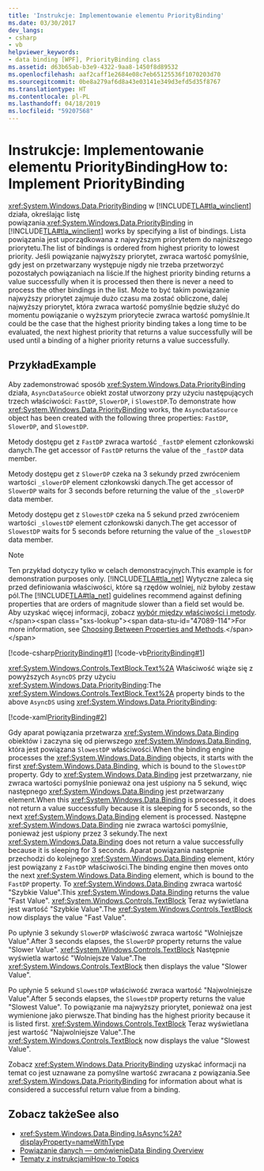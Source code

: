 ```yaml
---
title: 'Instrukcje: Implementowanie elementu PriorityBinding'
ms.date: 03/30/2017
dev_langs:
- csharp
- vb
helpviewer_keywords:
- data binding [WPF], PriorityBinding class
ms.assetid: d63b65ab-b3e9-4322-9aa8-1450f8d89532
ms.openlocfilehash: aaf2caff1e2684e08c7eb65125536f1070203d70
ms.sourcegitcommit: 0be8a279af6d8a43e03141e349d3efd5d35f8767
ms.translationtype: HT
ms.contentlocale: pl-PL
ms.lasthandoff: 04/18/2019
ms.locfileid: "59207568"
---
```

# <a name="how-to-implement-prioritybinding"></a><span data-ttu-id="47089-102">Instrukcje: Implementowanie elementu PriorityBinding</span><span class="sxs-lookup"><span data-stu-id="47089-102">How to: Implement PriorityBinding</span></span>
<span data-ttu-id="47089-103"><xref:System.Windows.Data.PriorityBinding> w [!INCLUDE[TLA#tla_winclient](../../../../includes/tlasharptla-winclient-md.md)] działa, określając listę powiązania.</span><span class="sxs-lookup"><span data-stu-id="47089-103"><xref:System.Windows.Data.PriorityBinding> in [!INCLUDE[TLA#tla_winclient](../../../../includes/tlasharptla-winclient-md.md)] works by specifying a list of bindings.</span></span> <span data-ttu-id="47089-104">Lista powiązania jest uporządkowana z najwyższym priorytetem do najniższego priorytetu.</span><span class="sxs-lookup"><span data-stu-id="47089-104">The list of bindings is ordered from highest priority to lowest priority.</span></span> <span data-ttu-id="47089-105">Jeśli powiązanie najwyższy priorytet, zwraca wartość pomyślnie, gdy jest on przetwarzany występuje nigdy nie trzeba przetworzyć pozostałych powiązaniach na liście.</span><span class="sxs-lookup"><span data-stu-id="47089-105">If the highest priority binding returns a value successfully when it is processed then there is never a need to process the other bindings in the list.</span></span> <span data-ttu-id="47089-106">Może to być takim powiązanie najwyższy priorytet zajmuje dużo czasu ma zostać obliczone, dalej najwyższy priorytet, która zwraca wartość pomyślnie będzie służyć do momentu powiązanie o wyższym priorytecie zwraca wartość pomyślnie.</span><span class="sxs-lookup"><span data-stu-id="47089-106">It could be the case that the highest priority binding takes a long time to be evaluated, the next highest priority that returns a value successfully will be used until a binding of a higher priority returns a value successfully.</span></span>  
  
## <a name="example"></a><span data-ttu-id="47089-107">Przykład</span><span class="sxs-lookup"><span data-stu-id="47089-107">Example</span></span>  
 <span data-ttu-id="47089-108">Aby zademonstrować sposób <xref:System.Windows.Data.PriorityBinding> działa, `AsyncDataSource` obiekt został utworzony przy użyciu następujących trzech właściwości: `FastDP`, `SlowerDP`, i `SlowestDP`.</span><span class="sxs-lookup"><span data-stu-id="47089-108">To demonstrate how <xref:System.Windows.Data.PriorityBinding> works, the `AsyncDataSource` object has been created with the following three properties: `FastDP`, `SlowerDP`, and `SlowestDP`.</span></span>  
  
 <span data-ttu-id="47089-109">Metody dostępu get z `FastDP` zwraca wartość `_fastDP` element członkowski danych.</span><span class="sxs-lookup"><span data-stu-id="47089-109">The get accessor of `FastDP` returns the value of the `_fastDP` data member.</span></span>  
  
 <span data-ttu-id="47089-110">Metody dostępu get z `SlowerDP` czeka na 3 sekundy przed zwróceniem wartości `_slowerDP` element członkowski danych.</span><span class="sxs-lookup"><span data-stu-id="47089-110">The get accessor of `SlowerDP` waits for 3 seconds before returning the value of the `_slowerDP` data member.</span></span>  
  
 <span data-ttu-id="47089-111">Metody dostępu get z `SlowestDP` czeka na 5 sekund przed zwróceniem wartości `_slowestDP` element członkowski danych.</span><span class="sxs-lookup"><span data-stu-id="47089-111">The get accessor of `SlowestDP` waits for 5 seconds before returning the value of the `_slowestDP` data member.</span></span>  
  
> [!NOTE]
>  <span data-ttu-id="47089-112">Ten przykład dotyczy tylko w celach demonstracyjnych.</span><span class="sxs-lookup"><span data-stu-id="47089-112">This example is for demonstration purposes only.</span></span> <span data-ttu-id="47089-113">[!INCLUDE[TLA#tla_net](../../../../includes/tlasharptla-net-md.md)] Wytyczne zaleca się przed definiowania właściwości, które są rzędów wolniej, niż byłoby zestaw pól.</span><span class="sxs-lookup"><span data-stu-id="47089-113">The [!INCLUDE[TLA#tla_net](../../../../includes/tlasharptla-net-md.md)] guidelines recommend against defining properties that are orders of magnitude slower than a field set would be.</span></span> <span data-ttu-id="47089-114">Aby uzyskać więcej informacji, zobacz [wybór między właściwości i metody](https://docs.microsoft.com/previous-versions/dotnet/netframework-4.0/ms229054(v=vs.100)).</span><span class="sxs-lookup"><span data-stu-id="47089-114">For more information, see [Choosing Between Properties and Methods](https://docs.microsoft.com/previous-versions/dotnet/netframework-4.0/ms229054(v=vs.100)).</span></span>  
  
 [!code-csharp[PriorityBinding#1](~/samples/snippets/csharp/VS_Snippets_Wpf/PriorityBinding/CSharp/Window1.xaml.cs#1)]
 [!code-vb[PriorityBinding#1](~/samples/snippets/visualbasic/VS_Snippets_Wpf/PriorityBinding/VisualBasic/AsyncDataSource.vb#1)]  
  
 <span data-ttu-id="47089-115"><xref:System.Windows.Controls.TextBlock.Text%2A> Właściwość wiąże się z powyższych `AsyncDS` przy użyciu <xref:System.Windows.Data.PriorityBinding>:</span><span class="sxs-lookup"><span data-stu-id="47089-115">The <xref:System.Windows.Controls.TextBlock.Text%2A> property binds to the above `AsyncDS` using <xref:System.Windows.Data.PriorityBinding>:</span></span>  
  
 [!code-xaml[PriorityBinding#2](~/samples/snippets/csharp/VS_Snippets_Wpf/PriorityBinding/CSharp/Window1.xaml#2)]  
  
 <span data-ttu-id="47089-116">Gdy aparat powiązania przetwarza <xref:System.Windows.Data.Binding> obiektów i zaczyna się od pierwszego <xref:System.Windows.Data.Binding>, która jest powiązana `SlowestDP` właściwości.</span><span class="sxs-lookup"><span data-stu-id="47089-116">When the binding engine processes the <xref:System.Windows.Data.Binding> objects, it starts with the first <xref:System.Windows.Data.Binding>, which is bound to the `SlowestDP` property.</span></span> <span data-ttu-id="47089-117">Gdy to <xref:System.Windows.Data.Binding> jest przetwarzany, nie zwraca wartości pomyślnie ponieważ ona jest uśpiony na 5 sekund, więc następnego <xref:System.Windows.Data.Binding> jest przetwarzany element.</span><span class="sxs-lookup"><span data-stu-id="47089-117">When this <xref:System.Windows.Data.Binding> is processed, it does not return a value successfully because it is sleeping for 5 seconds, so the next <xref:System.Windows.Data.Binding> element is processed.</span></span> <span data-ttu-id="47089-118">Następne <xref:System.Windows.Data.Binding> nie zwraca wartości pomyślnie, ponieważ jest uśpiony przez 3 sekundy.</span><span class="sxs-lookup"><span data-stu-id="47089-118">The next <xref:System.Windows.Data.Binding> does not return a value successfully because it is sleeping for 3 seconds.</span></span> <span data-ttu-id="47089-119">Aparat powiązania następnie przechodzi do kolejnego <xref:System.Windows.Data.Binding> element, który jest powiązany z `FastDP` właściwości.</span><span class="sxs-lookup"><span data-stu-id="47089-119">The binding engine then moves onto the next <xref:System.Windows.Data.Binding> element, which is bound to the `FastDP` property.</span></span> <span data-ttu-id="47089-120">To <xref:System.Windows.Data.Binding> zwraca wartość "Szybkie Value".</span><span class="sxs-lookup"><span data-stu-id="47089-120">This <xref:System.Windows.Data.Binding> returns the value "Fast Value".</span></span> <span data-ttu-id="47089-121"><xref:System.Windows.Controls.TextBlock> Teraz wyświetlana jest wartość "Szybkie Value".</span><span class="sxs-lookup"><span data-stu-id="47089-121">The <xref:System.Windows.Controls.TextBlock> now displays the value "Fast Value".</span></span>  
  
 <span data-ttu-id="47089-122">Po upłynie 3 sekundy `SlowerDP` właściwość zwraca wartość "Wolniejsze Value".</span><span class="sxs-lookup"><span data-stu-id="47089-122">After 3 seconds elapses, the `SlowerDP` property returns the value "Slower Value".</span></span> <span data-ttu-id="47089-123"><xref:System.Windows.Controls.TextBlock> Następnie wyświetla wartość "Wolniejsze Value".</span><span class="sxs-lookup"><span data-stu-id="47089-123">The <xref:System.Windows.Controls.TextBlock> then displays the value "Slower Value".</span></span>  
  
 <span data-ttu-id="47089-124">Po upłynie 5 sekund `SlowestDP` właściwość zwraca wartość "Najwolniejsze Value".</span><span class="sxs-lookup"><span data-stu-id="47089-124">After 5 seconds elapses, the `SlowestDP` property returns the value "Slowest Value".</span></span> <span data-ttu-id="47089-125">To powiązanie ma najwyższy priorytet, ponieważ ona jest wymienione jako pierwsze.</span><span class="sxs-lookup"><span data-stu-id="47089-125">That binding has the highest priority because it is listed first.</span></span> <span data-ttu-id="47089-126"><xref:System.Windows.Controls.TextBlock> Teraz wyświetlana jest wartość "Najwolniejsze Value".</span><span class="sxs-lookup"><span data-stu-id="47089-126">The <xref:System.Windows.Controls.TextBlock> now displays the value "Slowest Value".</span></span>  
  
 <span data-ttu-id="47089-127">Zobacz <xref:System.Windows.Data.PriorityBinding> uzyskać informacji na temat co jest uznawane za pomyślne wartość zwracana z powiązania.</span><span class="sxs-lookup"><span data-stu-id="47089-127">See <xref:System.Windows.Data.PriorityBinding> for information about what is considered a successful return value from a binding.</span></span>  
  
## <a name="see-also"></a><span data-ttu-id="47089-128">Zobacz także</span><span class="sxs-lookup"><span data-stu-id="47089-128">See also</span></span>

- <xref:System.Windows.Data.Binding.IsAsync%2A?displayProperty=nameWithType>
- [<span data-ttu-id="47089-129">Powiązanie danych — omówienie</span><span class="sxs-lookup"><span data-stu-id="47089-129">Data Binding Overview</span></span>](data-binding-overview.md)
- [<span data-ttu-id="47089-130">Tematy z instrukcjami</span><span class="sxs-lookup"><span data-stu-id="47089-130">How-to Topics</span></span>](data-binding-how-to-topics.md)
